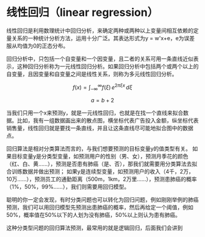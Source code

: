 # 线性回归（linear regression）     

线性回归是利用数理统计中回归分析，来确定两种或两种以上变量间相互依赖的定量关系的一种统计分析方法，运用十分广泛。其表达形式为y = w'x+e，e为误差服从均值为0的正态分布。 

回归分析中，只包括一个自变量和一个因变量，且二者的关系可用一条直线近似表示，这种回归分析称为一元线性回归分析。如果回归分析中包括两个或两个以上的自变量，且因变量和自变量之间是线性关系，则称为多元线性回归分析。


$$
f(x) = \int_{-\infty}^\infty f(\xi)\,e^{2 \pi \xi x} \,d\xi
$$

$$
a = b + 2
$$





当我们只用一个x来预测y，就是一元线性回归，也就是在找一个直线来拟合数据。比如，我有一组数据画出来的散点图，横坐标代表广告投入金额，纵坐标代表销售量，线性回归就是要找一条直线，并且让这条直线尽可能地拟合图中的数据点。 




回归算法是相对分类算法而言的，与我们想要预测的目标变量y的值类型有关。
如果目标变量y是分类型变量，如预测用户的性别（男、女），预测月季花的颜色（红、白、黄……），预测是否患有肺癌（是、否），那我们就需要用分类算法去拟合训练数据并做出预测；
如果y是连续型变量，如预测用户的收入（4千，2万，10万……），预测员工的通勤距离（500m，1km，2万里……），预测患肺癌的概率（1%，50%，99%……），我们则需要用回归模型。

聪明的你一定会发现，有时分类问题也可以转化为回归问题，例如刚刚举例的肺癌预测，我们可以用回归模型先预测出患肺癌的概率，然后再给定一个阈值，例如50%，概率值在50%以下的人划为没有肺癌，50%以上则认为患有肺癌。

这种分类型问题的回归算法预测，最常用的就是逻辑回归，后面我们会讲到
